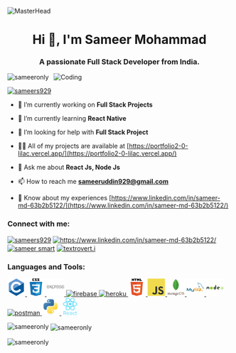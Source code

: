 ![MasterHead](https://chkskills.com/wp-content/uploads/2020/04/banner-bg.gif)

<h1 align="center">Hi 👋, I'm Sameer Mohammad</h1>
<h3 align="center">A passionate Full Stack Developer from India.</h3>

<img align="right" alt="Coding" width="400" src="https://media.tenor.com/rePDfDWO3XoAAAAd/hacking.gif">

<p align="left"> <img src="https://komarev.com/ghpvc/?username=sameeronly&label=Profile%20views&color=0e75b6&style=flat" alt="sameeronly" /> </p>

<p align="left"> <a href="https://twitter.com/sameers929" target="blank"><img src="https://img.shields.io/twitter/follow/sameers929?logo=twitter&style=for-the-badge" alt="sameers929" /></a> </p>

- 🔭 I’m currently working on **Full Stack Projects**

- 🌱 I’m currently learning **React Native**

- 🤝 I’m looking for help with **Full Stack Project**

- 👨‍💻 All of my projects are available at [https://portfolio2-0-lilac.vercel.app/](https://portfolio2-0-lilac.vercel.app/)

- 💬 Ask me about **React Js, Node Js**

- 📫 How to reach me **sameeruddin929@gmail.com**

- 📄 Know about my experiences [https://www.linkedin.com/in/sameer-md-63b2b5122/](https://www.linkedin.com/in/sameer-md-63b2b5122/)

<h3 align="left">Connect with me:</h3>
<p align="left">
<a href="https://twitter.com/sameers929" target="blank"><img align="center" src="https://raw.githubusercontent.com/rahuldkjain/github-profile-readme-generator/master/src/images/icons/Social/twitter.svg" alt="sameers929" height="30" width="40" /></a>
<a href="https://linkedin.com/in/https://www.linkedin.com/in/sameer-md-63b2b5122/" target="blank"><img align="center" src="https://raw.githubusercontent.com/rahuldkjain/github-profile-readme-generator/master/src/images/icons/Social/linked-in-alt.svg" alt="https://www.linkedin.com/in/sameer-md-63b2b5122/" height="30" width="40" /></a>
<a href="https://fb.com/sameer smart" target="blank"><img align="center" src="https://raw.githubusercontent.com/rahuldkjain/github-profile-readme-generator/master/src/images/icons/Social/facebook.svg" alt="sameer smart" height="30" width="40" /></a>
<a href="https://instagram.com/textrovert.i" target="blank"><img align="center" src="https://raw.githubusercontent.com/rahuldkjain/github-profile-readme-generator/master/src/images/icons/Social/instagram.svg" alt="textrovert.i" height="30" width="40" /></a>
</p>

<h3 align="left">Languages and Tools:</h3>
<p align="left"> <a href="https://www.cprogramming.com/" target="_blank" rel="noreferrer"> <img src="https://raw.githubusercontent.com/devicons/devicon/master/icons/c/c-original.svg" alt="c" width="40" height="40"/> </a> <a href="https://www.w3schools.com/css/" target="_blank" rel="noreferrer"> <img src="https://raw.githubusercontent.com/devicons/devicon/master/icons/css3/css3-original-wordmark.svg" alt="css3" width="40" height="40"/> </a> <a href="https://expressjs.com" target="_blank" rel="noreferrer"> <img src="https://raw.githubusercontent.com/devicons/devicon/master/icons/express/express-original-wordmark.svg" alt="express" width="40" height="40"/> </a> <a href="https://firebase.google.com/" target="_blank" rel="noreferrer"> <img src="https://www.vectorlogo.zone/logos/firebase/firebase-icon.svg" alt="firebase" width="40" height="40"/> </a> <a href="https://heroku.com" target="_blank" rel="noreferrer"> <img src="https://www.vectorlogo.zone/logos/heroku/heroku-icon.svg" alt="heroku" width="40" height="40"/> </a> <a href="https://www.w3.org/html/" target="_blank" rel="noreferrer"> <img src="https://raw.githubusercontent.com/devicons/devicon/master/icons/html5/html5-original-wordmark.svg" alt="html5" width="40" height="40"/> </a> <a href="https://developer.mozilla.org/en-US/docs/Web/JavaScript" target="_blank" rel="noreferrer"> <img src="https://raw.githubusercontent.com/devicons/devicon/master/icons/javascript/javascript-original.svg" alt="javascript" width="40" height="40"/> </a> <a href="https://www.mongodb.com/" target="_blank" rel="noreferrer"> <img src="https://raw.githubusercontent.com/devicons/devicon/master/icons/mongodb/mongodb-original-wordmark.svg" alt="mongodb" width="40" height="40"/> </a> <a href="https://www.mysql.com/" target="_blank" rel="noreferrer"> <img src="https://raw.githubusercontent.com/devicons/devicon/master/icons/mysql/mysql-original-wordmark.svg" alt="mysql" width="40" height="40"/> </a> <a href="https://nodejs.org" target="_blank" rel="noreferrer"> <img src="https://raw.githubusercontent.com/devicons/devicon/master/icons/nodejs/nodejs-original-wordmark.svg" alt="nodejs" width="40" height="40"/> </a> <a href="https://postman.com" target="_blank" rel="noreferrer"> <img src="https://www.vectorlogo.zone/logos/getpostman/getpostman-icon.svg" alt="postman" width="40" height="40"/> </a> <a href="https://www.python.org" target="_blank" rel="noreferrer"> <img src="https://raw.githubusercontent.com/devicons/devicon/master/icons/python/python-original.svg" alt="python" width="40" height="40"/> </a> <a href="https://reactjs.org/" target="_blank" rel="noreferrer"> <img src="https://raw.githubusercontent.com/devicons/devicon/master/icons/react/react-original-wordmark.svg" alt="react" width="40" height="40"/> </a> </p>

<p><img align="left" src="https://github-readme-stats.vercel.app/api/top-langs?username=sameeronly&show_icons=true&locale=en&layout=compact" alt="sameeronly" /></p>

<p>&nbsp;<img align="center" src="https://github-readme-stats.vercel.app/api?username=sameeronly&show_icons=true&locale=en" alt="sameeronly" /></p>

<p><img align="center" src="https://github-readme-streak-stats.herokuapp.com/?user=sameeronly&" alt="sameeronly" /></p>

